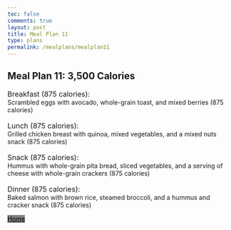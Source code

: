 ```yaml
---
toc: false
comments: true
layout: post
title: Meal Plan 11
type: plans
permalink: /mealplans/mealplan11
---
```


## Meal Plan 11: 3,500 Calories

<span style="font-size: 16px;">Breakfast (875 calories):</span>
<br>
Scrambled eggs with avocado, whole-grain toast, and mixed berries (875 calories)
<br>
<br>
<span style="font-size: 16px;">Lunch (875 calories):</span>
<br>
Grilled chicken breast with quinoa, mixed vegetables, and a mixed nuts snack (875 calories)
<br>
<br>
<span style="font-size: 16px;">Snack (875 calories):</span>
<br>
Hummus with whole-grain pita bread, sliced vegetables, and a serving of cheese with whole-grain crackers (875 calories)
<br>
<br>
<span style="font-size: 16px;">Dinner (875 calories):</span>
<br>
Baked salmon with brown rice, steamed broccoli, and a hummus and cracker snack (875 calories)

<a href="/ppfrontend/" class="button" style="color: black; background-color: grey;">Home</a>